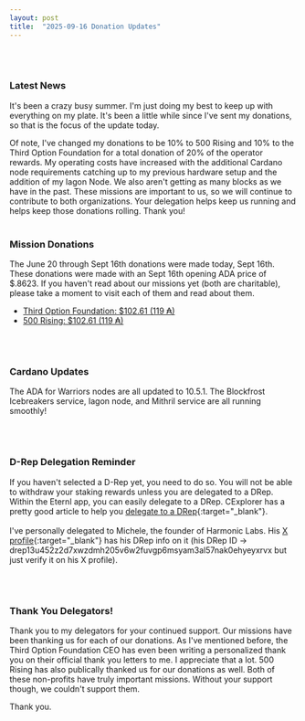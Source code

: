 ```yaml
---
layout: post
title:  "2025-09-16 Donation Updates"
---
```

<br /><br />

### Latest News ###
It's been a crazy busy summer. I'm just doing my best to keep up with everything on my plate. It's been a little while since I've sent my donations, so that is the focus of the update today.

Of note, I've changed my donations to be 10% to 500 Rising and 10% to the Third Option Foundation for a total donation of 20% of the operator rewards. My operating costs have increased with the additional Cardano node requirements catching up to my previous hardware setup and the addition of my Iagon Node. We also aren't getting as many blocks as we have in the past. These missions are important to us, so we will continue to contribute to both organizations. Your delegation helps keep us running and helps keep those donations rolling. Thank you!
<br /><br />

### Mission Donations ###

The June 20 through Sept 16th donations were made today, Sept 16th. These donations were made with an Sept 16th opening ADA price of $.8623.  If you haven't read about our missions yet (both are charitable), please take a moment to visit each of them and read about them. 

<ul>
<li><i class="fas fa-caret-right"></i> <a href="/missions/third-option-foundation/#tof-donations">Third Option Foundation: $102.61 (119 ₳)</a></li>
<li><i class="fas fa-caret-right"></i> <a href="/missions/500-rising/#rising-donations">500 Rising: $102.61 (119 ₳)</a></li>
</ul>

<br /><br />

### Cardano Updates ###

The ADA for Warriors nodes are all updated to 10.5.1. The Blockfrost Icebreakers service, Iagon node, and Mithril service are all running smoothly!



<br /><br />

### D-Rep Delegation Reminder ###

If you haven't selected a D-Rep yet, you need to do so. You will not be able to withdraw your staking rewards unless you are delegated to a DRep. Within the Eternl app, you can easily delegate to a DRep. CExplorer has a pretty good article to help you [delegate to a DRep](https://cexplorer.io/article/guide-to-delegating-ada-to-a-drep){:target="_blank"}.
<br /><br />
I've personally delegated to Michele, the founder of Harmonic Labs. His [X profile](https://x.com/MicheleHarmonic){:target="_blank"} has his DRep info on it (his DRep ID -> drep13u452z2d7xwzdmh205v6w2fuvgp6msyam3al57nak0ehyeyxrvx but just verify it on his X profile).

<br /><br />

### Thank You Delegators! ###
Thank you to my delegators for your continued support. Our missions have been thanking us for each of our donations. As I've mentioned before, the Third Option Foundation CEO has even been writing a personalized thank you on their official thank you letters to me. I appreciate that a lot. 500 Rising has also publically thanked us for our donations as well. Both of these non-profits have truly important missions. Without your support though, we couldn't support them.

Thank you.


